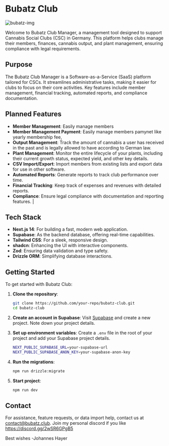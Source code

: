 # Bubatz Club
![bubatz-img](https://pbs.twimg.com/profile_banners/1550078321303625740/1685367141/1500x500)

Welcome to Bubatz Club Manager, a management tool designed to support Cannabis Social Clubs (CSC) in Germany. This platform helps clubs manage their members, finances, cannabis output, and plant management, ensuring compliance with legal requirements.

## Purpose
The Bubatz Club Manager is a Software-as-a-Service (SaaS) platform tailored for CSCs. It streamlines administrative tasks, making it easier for clubs to focus on their core activities. Key features include member management, financial tracking, automated reports, and compliance documentation.


## Planned Features
- **Member Management**: Easily  manage members
- **Member Management Payment**: Easily manage members pamynet like yearly membership fee,
- **Output Management**: Track the amount of cannabis a user has received in the past and is legally allowed to have according to German law.
- **Plant Management**: Monitor the entire lifecycle of your plants, including their current growth status, expected yield, and other key details.
- **CSV Import/Export**: Import members from existing lists and export data for use in other software.
- **Automated Reports**: Generate reports to track club performance over time.
- **Financial Tracking**: Keep track of expenses and revenues with detailed reports.
- **Compliance**: Ensure legal compliance with documentation and reporting features.   | 

## Tech Stack
- **Next.js 14**: For building a fast, modern web application.
- **Supabase**: As the backend database, offering real-time capabilities.
- **Tailwind CSS**: For a sleek, responsive design.
- **shadcn**: Enhancing the UI with interactive components.
- **Zod**: Ensuring data validation and type safety.
- **Drizzle ORM**: Simplifying database interactions.

## Getting Started
To get started with Bubatz Club:

1. **Clone the repository**:
    ```sh
    git clone https://github.com/your-repo/bubatz-club.git
    cd bubatz-club
    ```

2. **Create an account in Supabase**: Visit [Supabase](https://supabase.com) and create a new project. Note down your project details.

3. **Set up environment variables**: Create a `.env` file in the root of your project and add your Supabase project details.
    ```sh
    NEXT_PUBLIC_SUPABASE_URL=your-supabase-url
    NEXT_PUBLIC_SUPABASE_ANON_KEY=your-supabase-anon-key
    ```

4. **Run the migrations**:
    ```sh
    npm run drizzle:migrate
    ```

4. **Start project**:
    ```sh
    npm run dev
    ```

## Contact
For assistance, feature requests, or data import help, contact us at [contact@bubatz.club](mailto:contact@bubatz.club).
Join my personal discord if you like https://discord.gg/2wSR6GPgB5

Best wishes -Johannes Hayer




